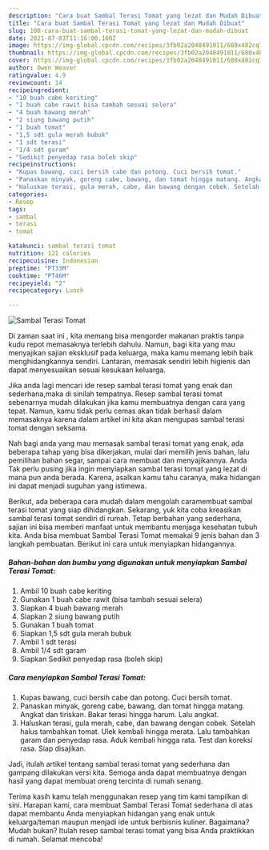 ```yaml
---
description: "Cara buat Sambal Terasi Tomat yang lezat dan Mudah Dibuat"
title: "Cara buat Sambal Terasi Tomat yang lezat dan Mudah Dibuat"
slug: 108-cara-buat-sambal-terasi-tomat-yang-lezat-dan-mudah-dibuat
date: 2021-07-03T11:16:00.160Z
image: https://img-global.cpcdn.com/recipes/3fb02a2048491011/680x482cq70/sambal-terasi-tomat-foto-resep-utama.jpg
thumbnail: https://img-global.cpcdn.com/recipes/3fb02a2048491011/680x482cq70/sambal-terasi-tomat-foto-resep-utama.jpg
cover: https://img-global.cpcdn.com/recipes/3fb02a2048491011/680x482cq70/sambal-terasi-tomat-foto-resep-utama.jpg
author: Owen Weaver
ratingvalue: 4.9
reviewcount: 14
recipeingredient:
- "10 buah cabe keriting"
- "1 buah cabe rawit bisa tambah sesuai selera"
- "4 buah bawang merah"
- "2 siung bawang putih"
- "1 buah tomat"
- "1,5 sdt gula merah bubuk"
- "1 sdt terasi"
- "1/4 sdt garam"
- "Sedikit penyedap rasa boleh skip"
recipeinstructions:
- "Kupas bawang, cuci bersih cabe dan potong. Cuci bersih tomat."
- "Panaskan minyak, goreng cabe, bawang, dan tomat hingga matang. Angkat dan tiriskan. Bakar terasi hingga harum. Lalu angkat."
- "Haluskan terasi, gula merah, cabe, dan bawang dengan cobek. Setelah halus tambahkan tomat. Ulek kembali hingga merata. Lalu tambahkan garam dan penyedap rasa. Aduk kembali hingga rata. Test dan koreksi rasa. Siap disajikan."
categories:
- Resep
tags:
- sambal
- terasi
- tomat

katakunci: sambal terasi tomat 
nutrition: 121 calories
recipecuisine: Indonesian
preptime: "PT33M"
cooktime: "PT46M"
recipeyield: "2"
recipecategory: Lunch

---
```



![Sambal Terasi Tomat](https://img-global.cpcdn.com/recipes/3fb02a2048491011/680x482cq70/sambal-terasi-tomat-foto-resep-utama.jpg)

Di zaman  saat ini , kita memang bisa mengorder makanan praktis tanpa kudu repot memasaknya terlebih dahulu. Namun, bagi kita yang mau menyajikan sajian eksklusif pada keluarga, maka kamu memang lebih baik menghidangkannya sendiri. Lantaran, memasak sendiri lebih higienis dan dapat menyesuaikan sesuai kesukaan keluarga.

Jika anda lagi mencari ide resep sambal terasi tomat yang enak dan sederhana,maka di sinilah tempatnya. Resep sambal terasi tomat  sebenarnya mudah dilakukan jika kamu membuatnya dengan cara yang tepat. Namun, kamu tidak perlu cemas akan tidak berhasil dalam memasaknya 
karena dalam artikel ini kita akan mengupas sambal terasi tomat dengan seksama.  



Nah bagi anda yang mau memasak sambal terasi tomat yang enak, ada beberapa tahap yang bisa dikerjakan, mulai dari memilih jenis bahan, lalu pemilihan bahan segar, sampai cara membuat dan menyajikannya. Anda Tak perlu pusing jika ingin menyiapkan sambal terasi tomat yang lezat di mana pun anda berada. Karena, asalkan kamu  tahu caranya, maka hidangan ini dapat menjadi suguhan yang istimewa.

Berikut, ada beberapa cara mudah dalam mengolah caramembuat sambal terasi tomat yang siap dihidangkan. Sekarang, yuk kita coba kreasikan sambal terasi tomat sendiri di rumah. Tetap berbahan yang sederhana, sajian ini bisa memberi manfaat untuk membantu menjaga kesehatan tubuh kita. Anda bisa membuat Sambal Terasi Tomat memakai 9 jenis bahan dan 3 langkah pembuatan. Berikut ini cara untuk menyiapkan hidangannya.

<!--inarticleads1-->

##### Bahan-bahan dan bumbu yang digunakan untuk menyiapkan Sambal Terasi Tomat:

1. Ambil 10 buah cabe keriting
1. Gunakan 1 buah cabe rawit (bisa tambah sesuai selera)
1. Siapkan 4 buah bawang merah
1. Siapkan 2 siung bawang putih
1. Gunakan 1 buah tomat
1. Siapkan 1,5 sdt gula merah bubuk
1. Ambil 1 sdt terasi
1. Ambil 1/4 sdt garam
1. Siapkan Sedikit penyedap rasa (boleh skip)




<!--inarticleads2-->

##### Cara menyiapkan Sambal Terasi Tomat:

1. Kupas bawang, cuci bersih cabe dan potong. Cuci bersih tomat.
1. Panaskan minyak, goreng cabe, bawang, dan tomat hingga matang. Angkat dan tiriskan. Bakar terasi hingga harum. Lalu angkat.
1. Haluskan terasi, gula merah, cabe, dan bawang dengan cobek. Setelah halus tambahkan tomat. Ulek kembali hingga merata. Lalu tambahkan garam dan penyedap rasa. Aduk kembali hingga rata. Test dan koreksi rasa. Siap disajikan.




Jadi, itulah artikel tentang  sambal terasi tomat  yang sederhana dan gampang dilakukan versi kita. Semoga anda dapat membuatnya dengan hasil yang dapat membuat oreng tercinta di rumah senang. 

Terima kasih kamu telah menggunakan resep yang tim kami tampilkan di sini. Harapan kami, cara membuat  Sambal Terasi Tomat sederhana di atas dapat membantu Anda menyiapkan hidangan yang enak untuk keluarga/teman maupun menjadi ide untuk berbisnis kuliner. Bagaimana? Mudah bukan? Itulah resep sambal terasi tomat yang bisa Anda praktikkan di rumah. Selamat mencoba!

